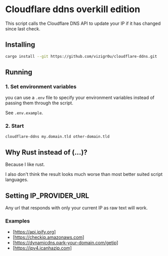 # Cloudflare ddns overkill edition

This script calls the Cloudflare DNS API to update your IP if it has changed since last check.

## Installing

```sh
cargo install --git https://github.com/vizigr0u/cloudflare-ddns.git
```

## Running

### 1. Set environment variables

you can use a `.env` file to specify your environment variables instead of passing them through the script.

See `.env.example`.

### 2. Start

```sh
cloudflare-ddns my.domain.tld other-domain.tld
```

## Why Rust instead of (...)?

Because I like rust.

I also don't think the result looks much worse than most better suited script languages.

## Setting IP_PROVIDER_URL

Any url that responds with only your current IP as raw text will work.

### Examples

- [https://api.ipify.org]
- [https://checkip.amazonaws.com]
- [https://dynamicdns.park-your-domain.com/getip]
- [https://ipv4.icanhazip.com]

